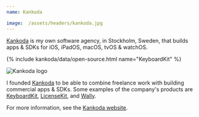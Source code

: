```yaml
---
name: Kankoda

image:  /assets/headers/kankoda.jpg
---
```


[Kankoda]({{site.kankoda}}) is my own software agency, in Stockholm, Sweden, that builds apps & SDKs for iOS, iPadOS, macOS, tvOS & watchOS.

{% include kankoda/data/open-source.html name="KeyboardKit" %}

![Kankoda logo]({{page.image}})

I founded [Kankoda]({{site.kankoda}}) to be able to combine freelance work with building commercial apps & SDKs. Some examples of the company's products are [KeyboardKit](https://keyboardkit.com), [LicenseKit](https://kankoda.com/licensekit), and [Wally](https://wally.app). 

For more information, see the [Kankoda website]({{site.kankoda}}).